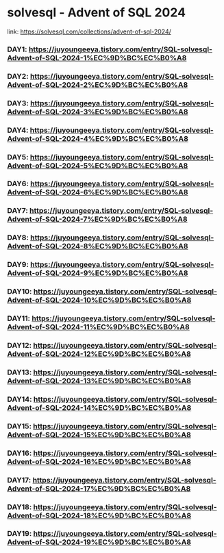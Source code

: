 # solvesql - Advent of SQL 2024
link: https://solvesql.com/collections/advent-of-sql-2024/
### DAY1: https://juyoungeeya.tistory.com/entry/SQL-solvesql-Advent-of-SQL-2024-1%EC%9D%BC%EC%B0%A8
### DAY2: https://juyoungeeya.tistory.com/entry/SQL-solvesql-Advent-of-SQL-2024-2%EC%9D%BC%EC%B0%A8
### DAY3: https://juyoungeeya.tistory.com/entry/SQL-solvesql-Advent-of-SQL-2024-3%EC%9D%BC%EC%B0%A8
### DAY4: https://juyoungeeya.tistory.com/entry/SQL-solvesql-Advent-of-SQL-2024-4%EC%9D%BC%EC%B0%A8
### DAY5: https://juyoungeeya.tistory.com/entry/SQL-solvesql-Advent-of-SQL-2024-5%EC%9D%BC%EC%B0%A8
### DAY6: https://juyoungeeya.tistory.com/entry/SQL-solvesql-Advent-of-SQL-2024-6%EC%9D%BC%EC%B0%A8
### DAY7: https://juyoungeeya.tistory.com/entry/SQL-solvesql-Advent-of-SQL-2024-7%EC%9D%BC%EC%B0%A8
### DAY8: https://juyoungeeya.tistory.com/entry/SQL-solvesql-Advent-of-SQL-2024-8%EC%9D%BC%EC%B0%A8
### DAY9: https://juyoungeeya.tistory.com/entry/SQL-solvesql-Advent-of-SQL-2024-9%EC%9D%BC%EC%B0%A8
### DAY10: https://juyoungeeya.tistory.com/entry/SQL-solvesql-Advent-of-SQL-2024-10%EC%9D%BC%EC%B0%A8
### DAY11: https://juyoungeeya.tistory.com/entry/SQL-solvesql-Advent-of-SQL-2024-11%EC%9D%BC%EC%B0%A8
### DAY12: https://juyoungeeya.tistory.com/entry/SQL-solvesql-Advent-of-SQL-2024-12%EC%9D%BC%EC%B0%A8
### DAY13: https://juyoungeeya.tistory.com/entry/SQL-solvesql-Advent-of-SQL-2024-13%EC%9D%BC%EC%B0%A8
### DAY14: https://juyoungeeya.tistory.com/entry/SQL-solvesql-Advent-of-SQL-2024-14%EC%9D%BC%EC%B0%A8
### DAY15: https://juyoungeeya.tistory.com/entry/SQL-solvesql-Advent-of-SQL-2024-15%EC%9D%BC%EC%B0%A8
### DAY16: https://juyoungeeya.tistory.com/entry/SQL-solvesql-Advent-of-SQL-2024-16%EC%9D%BC%EC%B0%A8
### DAY17: https://juyoungeeya.tistory.com/entry/SQL-solvesql-Advent-of-SQL-2024-17%EC%9D%BC%EC%B0%A8
### DAY18: https://juyoungeeya.tistory.com/entry/SQL-solvesql-Advent-of-SQL-2024-18%EC%9D%BC%EC%B0%A8
### DAY19: https://juyoungeeya.tistory.com/entry/SQL-solvesql-Advent-of-SQL-2024-19%EC%9D%BC%EC%B0%A8
